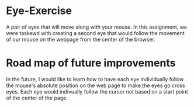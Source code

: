 # Eye-Exercise
A pair of eyes that will move along with your mouse.
In this assignment, we were taskewd with creating a second eye that would follow the movement of our mouse on the webpage from the center of the browser.

# Road map of future improvements
In the future, I would like to learn how to have each eye individually follow the mouse's absolute position on the web page to make the eyes go cross eyes. Each eye would indivually follow the cursor not based on a start point of the center of the page.

